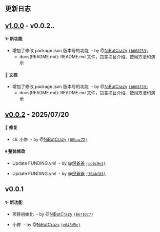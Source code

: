 ## 更新日志





## [v1.0.0](https://github.com/NiButCrazy/create-nbc-app/compare/v0.0.2...v1.0.0) -  v0.0.2..

#### :sparkles: 新功能

-  增加了修改 package.json 版本号的功能 &nbsp;- by @[NiButCrazy](https://github.com/NiButCrazy) [`(b060759)`](https://github.com/NiButCrazy/create-nbc-app/commit/b060759855fc4b97536ba47020422baf486c824e)
	-  docs(README.md): README.md 文件，包含项目介绍、使用方法和演示

#### :book: 文档

-  增加了修改 package.json 版本号的功能 &nbsp;- by @[NiButCrazy](https://github.com/NiButCrazy) [`(b060759)`](https://github.com/NiButCrazy/create-nbc-app/commit/b060759855fc4b97536ba47020422baf486c824e)
	-  docs(README.md): README.md 文件，包含项目介绍、使用方法和演示



## [v0.0.2](https://github.com/NiButCrazy/create-nbc-app/compare/v0.0.1...v0.0.2) -  2025/07/20 

#### :bug: 修复

- cli:  小修 &nbsp;- by @[NiButCrazy](https://github.com/NiButCrazy) [`(80bac72)`](https://github.com/NiButCrazy/create-nbc-app/commit/80bac72f69048f6e7b052a59b2bb0179198bd384)

#### :cyclone: 整体修改

- Update FUNDING.yml &nbsp;- by @[倪爸爸](https://github.com/倪爸爸) [`(cd6c9e1)`](https://github.com/NiButCrazy/create-nbc-app/commit/cd6c9e1977c32fca2f9f3f90b31657518cd8c3f2)

- Update FUNDING.yml &nbsp;- by @[倪爸爸](https://github.com/倪爸爸) [`(704bf83)`](https://github.com/NiButCrazy/create-nbc-app/commit/704bf8302b7af93af806c7fc4cc6cae6562f956d)



## v0.0.1

#### :sparkles: 新功能

-  项目初始化 &nbsp;- by @[NiButCrazy](https://github.com/NiButCrazy) [`(b6710c7)`](https://github.com/NiButCrazy/create-nbc-app/commit/b6710c7cc6384368df710fadf65129550e8db78a)

-  小修 &nbsp;- by @[NiButCrazy](https://github.com/NiButCrazy) [`(e045d5e)`](https://github.com/NiButCrazy/create-nbc-app/commit/e045d5ed8045481afea5c2c7fa3e1fc887296c9c)


